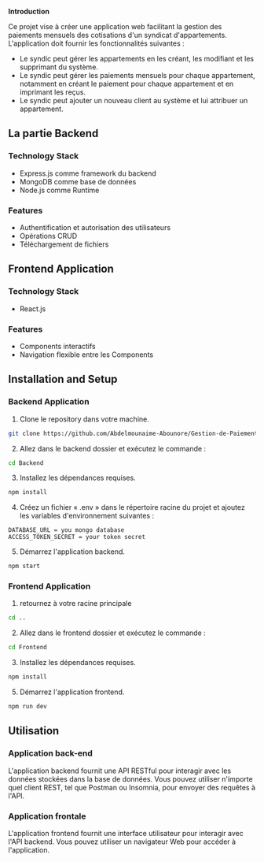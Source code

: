 **Introduction**

Ce projet vise à créer une application web facilitant la gestion des paiements mensuels des cotisations d'un syndicat d'appartements. L'application doit fournir les fonctionnalités suivantes :

-   Le syndic peut gérer les appartements en les créant, les modifiant et les supprimant du système.
-   Le syndic peut gérer les paiements mensuels pour chaque appartement, notamment en créant le paiement pour chaque appartement et en imprimant les reçus.
-   Le syndic peut ajouter un nouveau client au système et lui attribuer un appartement.

## La partie Backend 

### Technology Stack

-   Express.js comme framework du backend
-   MongoDB comme base de données
-   Node.js comme Runtime

### Features

-   Authentification et autorisation des utilisateurs
-   Opérations CRUD
-   Téléchargement de fichiers

## Frontend Application

### Technology Stack

-   React.js

### Features

-   Components interactifs
-   Navigation flexible entre les Components

## Installation and Setup

### Backend Application

1. Clone le repository dans votre machine.

```bash
git clone https://github.com/Abdelmounaime-Abounore/Gestion-de-Paiement-Syndicale.git
```

2. Allez dans le backend dossier et exécutez le commande : 

```bash
cd Backend
```

3. Installez les dépendances requises.

```bash
npm install
```

4. Créez un fichier « .env » dans le répertoire racine du projet et ajoutez les variables d'environnement suivantes :

```
DATABASE_URL = you mongo database
ACCESS_TOKEN_SECRET = your token secret

```

5. Démarrez l'application backend.

```bash
npm start
```

### Frontend Application

1. retournez à votre racine principale

```bash
cd ..

```

2. Allez dans le frontend dossier et exécutez le commande : 

```bash
cd Frontend
```

3. Installez les dépendances requises.

```bash
npm install
```

5. Démarrez l'application frontend.

```bash
npm run dev
```

## Utilisation

### Application back-end

L'application backend fournit une API RESTful pour interagir avec les données stockées dans la base de données. Vous pouvez utiliser n'importe quel client REST, tel que Postman ou Insomnia, pour envoyer des requêtes à l'API.

### Application frontale

L'application frontend fournit une interface utilisateur pour interagir avec l'API backend. Vous pouvez utiliser un navigateur Web pour accéder à l'application.
